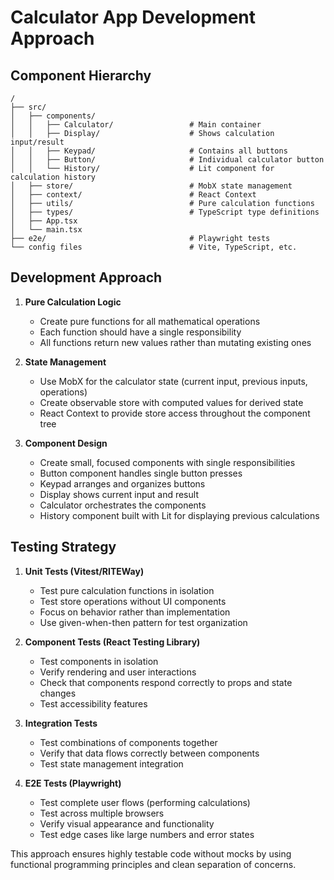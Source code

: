 # Calculator App Development Approach

## Component Hierarchy
```
/
├── src/
│   ├── components/
│   │   ├── Calculator/                 # Main container
│   │   ├── Display/                    # Shows calculation input/result
│   │   ├── Keypad/                     # Contains all buttons
│   │   ├── Button/                     # Individual calculator button
│   │   └── History/                    # Lit component for calculation history
│   ├── store/                          # MobX state management
│   ├── context/                        # React Context
│   ├── utils/                          # Pure calculation functions
│   ├── types/                          # TypeScript type definitions
│   ├── App.tsx
│   └── main.tsx
├── e2e/                                # Playwright tests
└── config files                        # Vite, TypeScript, etc.
```

## Development Approach

1. **Pure Calculation Logic**
   - Create pure functions for all mathematical operations
   - Each function should have a single responsibility
   - All functions return new values rather than mutating existing ones

2. **State Management**
   - Use MobX for the calculator state (current input, previous inputs, operations)
   - Create observable store with computed values for derived state
   - React Context to provide store access throughout the component tree

3. **Component Design**
   - Create small, focused components with single responsibilities
   - Button component handles single button presses
   - Keypad arranges and organizes buttons
   - Display shows current input and result
   - Calculator orchestrates the components
   - History component built with Lit for displaying previous calculations

## Testing Strategy

1. **Unit Tests (Vitest/RITEWay)**
   - Test pure calculation functions in isolation
   - Test store operations without UI components
   - Focus on behavior rather than implementation
   - Use given-when-then pattern for test organization

2. **Component Tests (React Testing Library)**
   - Test components in isolation
   - Verify rendering and user interactions
   - Check that components respond correctly to props and state changes
   - Test accessibility features

3. **Integration Tests**
   - Test combinations of components together
   - Verify that data flows correctly between components
   - Test state management integration

4. **E2E Tests (Playwright)**
   - Test complete user flows (performing calculations)
   - Test across multiple browsers
   - Verify visual appearance and functionality
   - Test edge cases like large numbers and error states

This approach ensures highly testable code without mocks by using functional programming principles and clean separation of concerns. 